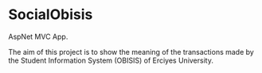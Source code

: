 # SocialObisis
AspNet MVC App.

The aim of this project is to show the meaning of the transactions made by the Student Information System (OBISIS) of Erciyes University.
